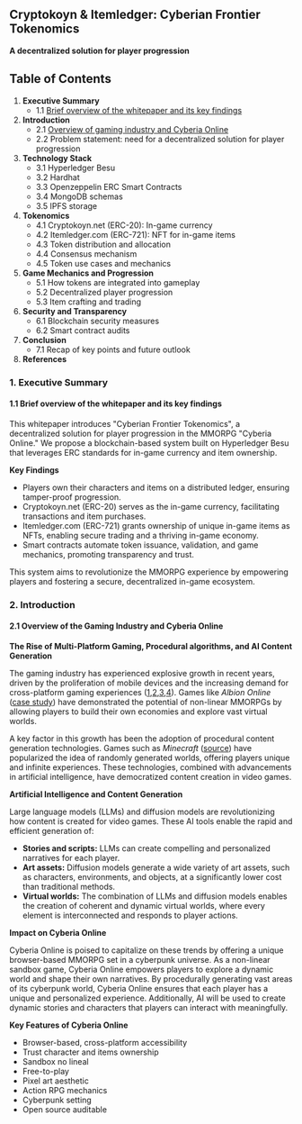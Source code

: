 ## Cryptokoyn & Itemledger: Cyberian Frontier Tokenomics

**A decentralized solution for player progression**

## Table of Contents

1.  **Executive Summary**
    - 1.1 [Brief overview of the whitepaper and its key findings](#header-1.1)
2.  **Introduction**
    - 2.1 [Overview of gaming industry and Cyberia Online](#header-2.1)
    - 2.2 Problem statement: need for a decentralized solution for player progression
3.  **Technology Stack**
    - 3.1 Hyperledger Besu
    - 3.2 Hardhat
    - 3.3 Openzeppelin ERC Smart Contracts
    - 3.4 MongoDB schemas
    - 3.5 IPFS storage
4.  **Tokenomics**
    - 4.1 Cryptokoyn.net (ERC-20): In-game currency
    - 4.2 Itemledger.com (ERC-721): NFT for in-game items
    - 4.3 Token distribution and allocation
    - 4.4 Consensus mechanism
    - 4.5 Token use cases and mechanics
5.  **Game Mechanics and Progression**
    - 5.1 How tokens are integrated into gameplay
    - 5.2 Decentralized player progression
    - 5.3 Item crafting and trading
6.  **Security and Transparency**
    - 6.1 Blockchain security measures
    - 6.2 Smart contract audits
7.  **Conclusion**
    - 7.1 Recap of key points and future outlook
8.  **References**

### 1. Executive Summary

<a name="header-1.1"/>

#### 1.1 Brief overview of the whitepaper and its key findings

This whitepaper introduces "Cyberian Frontier Tokenomics", a decentralized solution for player progression in the MMORPG "Cyberia Online." We propose a blockchain-based system built on Hyperledger Besu that leverages ERC standards for in-game currency and item ownership.

**Key Findings**

- Players own their characters and items on a distributed ledger, ensuring tamper-proof progression.
- Cryptokoyn.net (ERC-20) serves as the in-game currency, facilitating transactions and item purchases.
- Itemledger.com (ERC-721) grants ownership of unique in-game items as NFTs, enabling secure trading and a thriving in-game economy.
- Smart contracts automate token issuance, validation, and game mechanics, promoting transparency and trust.

This system aims to revolutionize the MMORPG experience by empowering players and fostering a secure, decentralized in-game ecosystem.

### 2. Introduction

<a name="header-2.1"/>

#### 2.1 Overview of the Gaming Industry and Cyberia Online

**The Rise of Multi-Platform Gaming, Procedural algorithms, and AI Content Generation**

The gaming industry has experienced explosive growth in recent years, driven by the proliferation of mobile devices and the increasing demand for cross-platform gaming experiences (<a target="_top" href='https://www2.deloitte.com/us/en/insights/industry/technology/future-crossplay-gaming-demand.html'>1</a>,<a target="_top" href='https://unity.com/resources/gaming-report'>2</a>,<a target="_top" href='https://www.servers.com/news/blog/is-cross-platform-the-future-of-gaming'>3</a>,<a target="_top" href='https://www.servers.com/news/blog/my-6-big-takeaways-from-gdc-2023'>4</a>). Games like _Albion Online_ (<a target="_top" href='https://www.affinitymediagroup.co/albion'>case study</a>) have demonstrated the potential of non-linear MMORPGs by allowing players to build their own economies and explore vast virtual worlds.

A key factor in this growth has been the adoption of procedural content generation technologies. Games such as _Minecraft_ (<a target="_top" href='https://www.kodeby.com/blog/post/exploring-the-impact-of-procedural-generation-in-modern-game-development-techniques'>source</a>) have popularized the idea of randomly generated worlds, offering players unique and infinite experiences. These technologies, combined with advancements in artificial intelligence, have democratized content creation in video games.

**Artificial Intelligence and Content Generation**

Large language models (LLMs) and diffusion models are revolutionizing how content is created for video games. These AI tools enable the rapid and efficient generation of:

- **Stories and scripts:** LLMs can create compelling and personalized narratives for each player.
- **Art assets:** Diffusion models generate a wide variety of art assets, such as characters, environments, and objects, at a significantly lower cost than traditional methods.
- **Virtual worlds:** The combination of LLMs and diffusion models enables the creation of coherent and dynamic virtual worlds, where every element is interconnected and responds to player actions.

**Impact on Cyberia Online**

Cyberia Online is poised to capitalize on these trends by offering a unique browser-based MMORPG set in a cyberpunk universe. As a non-linear sandbox game, Cyberia Online empowers players to explore a dynamic world and shape their own narratives. By procedurally generating vast areas of its cyberpunk world, Cyberia Online ensures that each player has a unique and personalized experience. Additionally, AI will be used to create dynamic stories and characters that players can interact with meaningfully.

**Key Features of Cyberia Online**

- Browser-based, cross-platform accessibility
- Trust character and items ownership
- Sandbox no lineal
- Free-to-play
- Pixel art aesthetic
- Action RPG mechanics
- Cyberpunk setting
- Open source auditable
